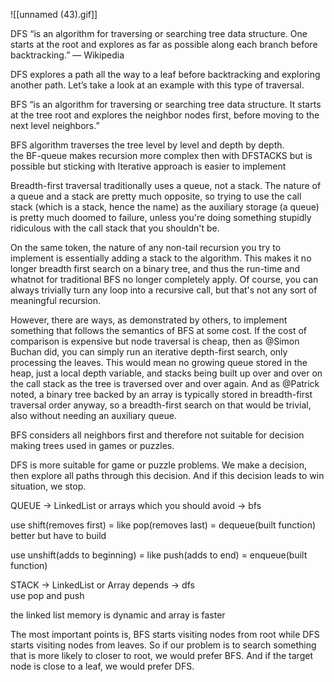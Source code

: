 ![[unnamed (43).gif]]

DFS “is an algorithm for traversing or searching tree data structure. One starts at the root and explores as far as possible along each branch before backtracking.” — Wikipedia  
  
DFS explores a path all the way to a leaf before backtracking and exploring another path. Let’s take a look at an example with this type of traversal.  
  
  
  
BFS “is an algorithm for traversing or searching tree data structure. It starts at the tree root and explores the neighbor nodes first, before moving to the next level neighbors.”  
  
BFS algorithm traverses the tree level by level and depth by depth.  
the BF-queue makes recursion more complex then with DFSTACKS but is possible but sticking with Iterative approach is easier to implement  
  
  
Breadth-first traversal traditionally uses a queue, not a stack. The nature of a queue and a stack are pretty much opposite, so trying to use the call stack (which is a stack, hence the name) as the auxiliary storage (a queue) is pretty much doomed to failure, unless you're doing something stupidly ridiculous with the call stack that you shouldn't be.  
  
On the same token, the nature of any non-tail recursion you try to implement is essentially adding a stack to the algorithm. This makes it no longer breadth first search on a binary tree, and thus the run-time and whatnot for traditional BFS no longer completely apply. Of course, you can always trivially turn any loop into a recursive call, but that's not any sort of meaningful recursion.  
  
However, there are ways, as demonstrated by others, to implement something that follows the semantics of BFS at some cost. If the cost of comparison is expensive but node traversal is cheap, then as @Simon Buchan did, you can simply run an iterative depth-first search, only processing the leaves. This would mean no growing queue stored in the heap, just a local depth variable, and stacks being built up over and over on the call stack as the tree is traversed over and over again. And as @Patrick noted, a binary tree backed by an array is typically stored in breadth-first traversal order anyway, so a breadth-first search on that would be trivial, also without needing an auxiliary queue.  
  
  
BFS considers all neighbors first and therefore not suitable for decision making trees used in games or puzzles.  
  
DFS is more suitable for game or puzzle problems. We make a decision, then explore all paths through this decision. And if this decision leads to win situation, we stop.  
  
QUEUE -> LinkedList or arrays which you should avoid -> bfs  
  
use shift(removes first) = like pop(removes last) = dequeue(built function) better but have to build  
  
use unshift(adds to beginning) = like push(adds to end) = enqueue(built function)  
  
STACK -> LinkedList or Array depends -> dfs  
use pop and push  
  
the linked list memory is dynamic and array is faster  
  
  
The most important points is, BFS starts visiting nodes from root while DFS starts visiting nodes from leaves. So if our problem is to search something that is more likely to closer to root, we would prefer BFS. And if the target node is close to a leaf, we would prefer DFS.